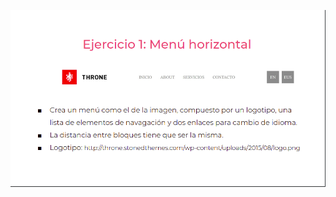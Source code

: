 ![](https://github.com/JuanSebastianRey/practicaModeladoEnCaja/blob/ejercicio_1/storage/img/Ejercicio1.png)
